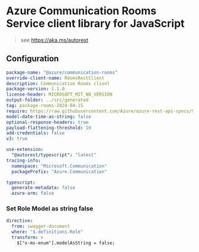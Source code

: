 # Azure Communication Rooms Service client library for JavaScript

> see https://aka.ms/autorest

## Configuration

```yaml
package-name: "@azure/communication-rooms"
override-client-name: RoomsRestClient
description: Communication Rooms client
package-version: 1.1.0
license-header: MICROSOFT_MIT_NO_VERSION
output-folder: ../src/generated
tag: package-rooms-2024-04-15
require: https://raw.githubusercontent.com/Azure/azure-rest-api-specs/91813ca7a287fe944262e992413ce4d51d987276/specification/communication/data-plane/Rooms/readme.md
model-date-time-as-string: false
optional-response-headers: true
payload-flattening-threshold: 10
add-credentials: false
v3: true

use-extension:
  "@autorest/typescript": "latest"
tracing-info:
  namespace: "Microsoft.Communication"
  packagePrefix: "Azure.Communication"

typescript:
  generate-metadata: false
  azure-arm: false
```

### Set Role Model as string false

```yaml
directive:
  from: swagger-document
  where: "$.definitions.Role"
  transform: >
    $["x-ms-enum"].modelAsString = false;
```
